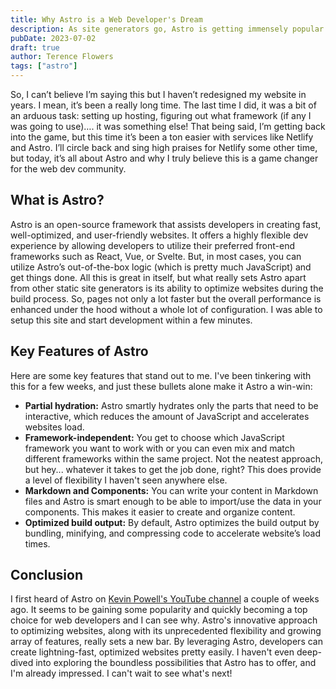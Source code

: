 ```yaml
---
title: Why Astro is a Web Developer's Dream
description: As site generators go, Astro is getting immensely popular in the web dev world and I can see why.
pubDate: 2023-07-02
draft: true
author: Terence Flowers
tags: ["astro"]
---
```


So, I can’t believe I’m saying this but I haven’t redesigned my website in years. I mean, it’s been a really long time. The last time I did, it was a bit of an arduous task: setting up hosting, figuring out what framework (if any I was going to use)…. it was something else! That being said, I’m getting back into the game, but this time it’s been a ton easier with services like Netlify and Astro. I’ll circle back and sing high praises for Netlify some other time, but today, it’s all about Astro and why I truly believe this is a game changer for the web dev community.

## What is Astro?

Astro is an open-source framework that assists developers in creating fast, well-optimized, and user-friendly websites. It offers a highly flexible dev experience by allowing developers to utilize their preferred front-end frameworks such as React, Vue, or Svelte. But, in most cases, you can utilize Astro’s out-of-the-box logic (which is pretty much JavaScript) and get things done. All this is great in itself, but what really sets Astro apart from other static site generators is its ability to optimize websites during the build process. So, pages not only a lot faster but the overall performance is enhanced under the hood without a whole lot of configuration. I was able to setup this site and start development within a few minutes.

## Key Features of Astro

Here are some key features that stand out to me. I've been tinkering with this for a few weeks, and just these bullets alone make it Astro a win-win:

- **Partial hydration:** Astro smartly hydrates only the parts that need to be interactive, which reduces the amount of JavaScript and accelerates websites load.
- **Framework-independent:** You get to choose which JavaScript framework you want to work with or you can even mix and match different frameworks within the same project. Not the neatest approach, but hey... whatever it takes to get the job done, right? This does provide a level of flexibility I haven't seen anywhere else.
- **Markdown and Components:** You can write your content in Markdown files and Astro is smart enough to be able to import/use the data in your components. This makes it easier to create and organize content.
- **Optimized build output:** By default, Astro optimizes the build output by bundling, minifying, and compressing code to accelerate website’s load times.

## Conclusion

I first heard of Astro on [Kevin Powell's YouTube channel](https://youtu.be/acgIGT0J99U?si=Pox__LefPITKgBht) a couple of weeks ago. It seems to be gaining some popularity and quickly becoming a top choice for web developers and I can see why. Astro's innovative approach to optimizing websites, along with its unprecedented flexibility and growing array of features, really sets a new bar. By leveraging Astro, developers can create lightning-fast, optimized websites pretty easily. I haven't even deep-dived into exploring the boundless possibilities that Astro has to offer, and I'm already impressed. I can't wait to see what's next!
